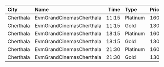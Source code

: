 | City      | Name                     |  Time | Type     | Price | Capacity | Booked |
| :-------- | :----------------------- | ----: | :------- | ----: | -------: | -----: |
| Cherthala | EvmGrandCinemasCherthala | 11:15 | Platinum |  160₹ |       18 |     18 |
| Cherthala | EvmGrandCinemasCherthala | 11:15 | Gold     |  130₹ |      185 |    124 |
| Cherthala | EvmGrandCinemasCherthala | 18:15 | Platinum |  160₹ |       18 |     18 |
| Cherthala | EvmGrandCinemasCherthala | 18:15 | Gold     |  130₹ |      185 |    133 |
| Cherthala | EvmGrandCinemasCherthala | 21:30 | Platinum |  160₹ |       18 |     18 |
| Cherthala | EvmGrandCinemasCherthala | 21:30 | Gold     |  130₹ |      185 |    126 |